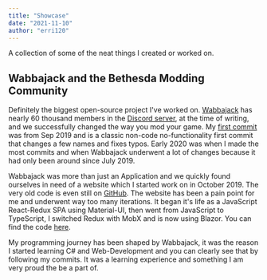 ```yaml
---
title: "Showcase"
date: "2021-11-10"
author: "erri120"
---
```


A collection of some of the neat things I created or worked on.

## Wabbajack and the Bethesda Modding Community

Definitely the biggest open-source project I've worked on. [Wabbajack](https://github.com/wabbajack-tools/wabbajack) has nearly 60 thousand members in the [Discord server](https://discord.gg/Wabbajack), at the time of writing, and we successfully changed the way you mod your game. My [first commit](https://github.com/wabbajack-tools/wabbajack/commit/b41902815d4757db18ba997a564eac929cb15b9a) was from Sep 2019 and is a classic non-code no-functionality first commit that changes a few names and fixes typos. Early 2020 was when I made the most commits and when Wabbajack underwent a lot of changes because it had only been around since July 2019.

Wabbajack was more than just an Application and we quickly found ourselves in need of a website which I started work on in October 2019. The very old code is even still on [GitHub](https://github.com/wabbajack-tools/wabbajack-tools.github.io-old). The website has been a pain point for me and underwent way too many iterations. It began it's life as a JavaScript React-Redux SPA using Material-UI, then went from JavaScript to TypeScript, I switched Redux with MobX and is now using Blazor. You can find the code [here](https://github.com/wabbajack-tools/wabbajack-tools.github.io).

My programming journey has been shaped by Wabbajack, it was the reason I started learning C# and Web-Development and you can clearly see that by following my commits. It was a learning experience and something I am very proud the be a part of.
